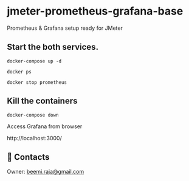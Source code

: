 # jmeter-prometheus-grafana-base
Prometheus &amp; Grafana setup ready for JMeter


## Start the both services.

```docker-compose up -d```

```docker ps```

```docker stop prometheus```

## Kill the containers

```docker-compose down```

Access Grafana from browser

http://localhost:3000/

## :postbox: Contacts

Owner: [beemi.raja@gmail.com](beemi.raja@gmail.com)
